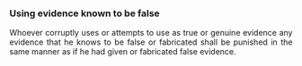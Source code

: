 ### Using evidence known to be false
<div style="text-align: justify">

Whoever corruptly uses or attempts to use as true or genuine evidence any evidence that he knows to be false or fabricated shall be punished in the same manner as if he had given or fabricated false evidence.

</div>
